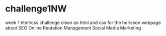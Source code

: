# challenge1NW

week 1 html/css challenge clean an html and css for the horiseon webpage about SEO Online Reutation Management Social Media Marketing
